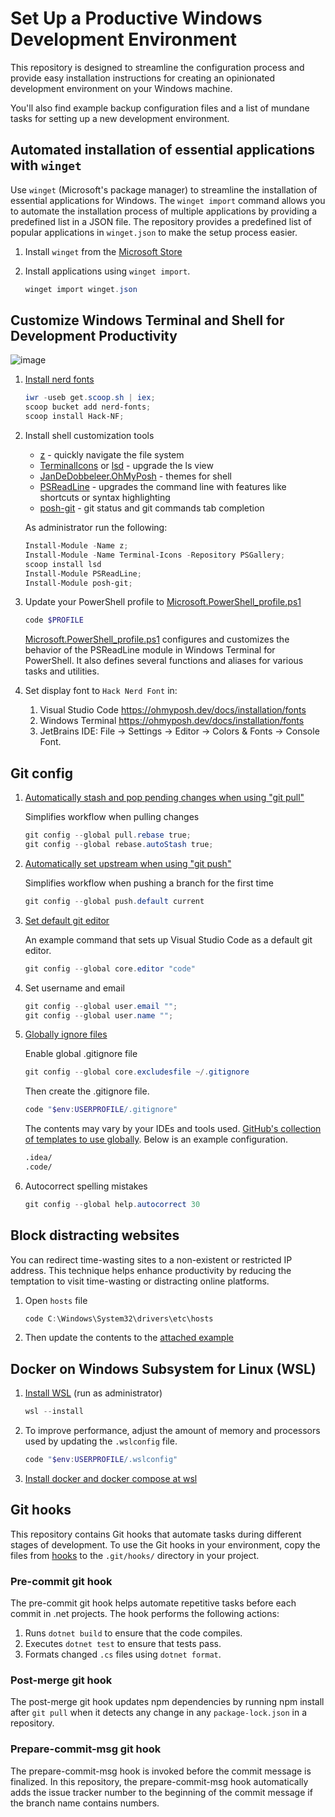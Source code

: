 # Set Up a Productive Windows Development Environment

This repository is designed to streamline the configuration process and provide easy installation instructions for creating an opinionated development environment on your Windows machine.

You'll also find example backup configuration files and a list of mundane tasks for setting up a new development environment.

## Automated installation of essential applications with `winget`

Use `winget` (Microsoft's package manager) to streamline the installation of essential applications for Windows.
The `winget import` command allows you to automate the installation process of multiple applications by providing a predefined list in a JSON file.
The repository provides a predefined list of popular applications in `winget.json` to make the setup process easier.

1. Install `winget` from the [Microsoft Store](https://www.microsoft.com/p/app-installer/9nblggh4nns1#activetab=pivot:overviewtab)
2. Install applications using `winget import`.

    ```powershell
    winget import winget.json
    ```

## Customize Windows Terminal and Shell for Development Productivity

![image](https://user-images.githubusercontent.com/1017451/189543010-9057108a-0507-472f-b98c-d6019a0fe5b0.png)

1. [Install nerd fonts](https://github.com/ryanoasis/nerd-fonts)

    ```powershell
    iwr -useb get.scoop.sh | iex;
    scoop bucket add nerd-fonts;
    scoop install Hack-NF;
    ```

2. Install shell customization tools

    * [z](https://github.com/badmotorfinger/z) - quickly navigate the file system
    * [TerminalIcons](https://github.com/devblackops/Terminal-Icons) or [lsd](https://github.com/lsd-rs/lsd) - upgrade the ls view
    * [JanDeDobbeleer.OhMyPosh](https://ohmyposh.dev/) - themes for shell
    * [PSReadLine](https://github.com/PowerShell/PSReadLine) - upgrades the command line with features like shortcuts or syntax highlighting
    * [posh-git](https://github.com/dahlbyk/posh-git) - git status and git commands tab completion

    As administrator run the following:

    ```powershell
    Install-Module -Name z;
    Install-Module -Name Terminal-Icons -Repository PSGallery;
    scoop install lsd
    Install-Module PSReadLine;
    Install-Module posh-git;
    ```

3. Update your PowerShell profile to [Microsoft.PowerShell_profile.ps1](Microsoft.PowerShell_profile.ps1)

    ```powershell
    code $PROFILE
    ```

    [Microsoft.PowerShell_profile.ps1](Microsoft.PowerShell_profile.ps1) configures and customizes the behavior of the PSReadLine module in Windows Terminal for PowerShell.
    It also defines several functions and aliases for various tasks and utilities.

4. Set display font to `Hack Nerd Font` in:
    1. Visual Studio Code <https://ohmyposh.dev/docs/installation/fonts>
    2. Windows Terminal <https://ohmyposh.dev/docs/installation/fonts>
    3. JetBrains IDE: File -> Settings -> Editor -> Colors & Fonts -> Console Font.

## Git config

1. [Automatically stash and pop pending changes when using "git pull"](https://stackoverflow.com/a/30209750/1219811)

    Simplifies workflow when pulling changes

    ```powershell
    git config --global pull.rebase true;
    git config --global rebase.autoStash true;
    ```

2. [Automatically set upstream when using "git push"](https://stackoverflow.com/questions/6089294/why-do-i-need-to-do-set-upstream-all-the-time)

    Simplifies workflow when pushing a branch for the first time

    ```powershell
    git config --global push.default current
    ```

3. [Set default git editor](https://stackoverflow.com/questions/2596805/how-do-i-make-git-use-the-editor-of-my-choice-for-editing-commit-messages)

    An example command that sets up Visual Studio Code as a default git editor.

    ```powershell
    git config --global core.editor "code"
    ```

4. Set username and email

    ```powershell
    git config --global user.email "";
    git config --global user.name "";
    ```

5. [Globally ignore files](https://stackoverflow.com/questions/7335420/global-git-ignore)

    Enable global .gitignore file

    ```powershell
    git config --global core.excludesfile ~/.gitignore
    ```

    Then create the .gitignore file.

    ```powershell
    code "$env:USERPROFILE/.gitignore"
    ```

    The contents may vary by your IDEs and tools used. [GitHub's collection of templates to use globally](https://github.com/github/gitignore/tree/main/Global). Below is an example configuration.

    ```txt
    .idea/
    .code/
    ```

6. Autocorrect spelling mistakes

    ```powershell
    git config --global help.autocorrect 30
    ```

## Block distracting websites

You can redirect time-wasting sites to a non-existent or restricted IP address. This technique helps enhance productivity by reducing the temptation to visit time-wasting or distracting online platforms.

1. Open `hosts` file

    ```powershell
    code C:\Windows\System32\drivers\etc\hosts
    ```

2. Then update the contents to the [attached example](hosts)

## Docker on Windows Subsystem for Linux (WSL)

1. [Install WSL](https://docs.microsoft.com/en-us/windows/wsl/install#install-wsl-command) (run as administrator)

    ```powershell
    wsl --install
    ```

2. To improve performance, adjust the amount of memory and processors used by updating the `.wslconfig` file.

    ```powershell
    code "$env:USERPROFILE/.wslconfig"
    ```

3. [Install docker and docker compose at wsl](https://docs.docker.com/engine/install/ubuntu/#install-using-the-repository)

## Git hooks

This repository contains Git hooks that automate tasks during different stages of development.
To use the Git hooks in your environment, copy the files from [hooks](git/hooks) to the `.git/hooks/` directory in your project.

### Pre-commit git hook

The pre-commit git hook helps automate repetitive tasks before each commit in .net projects. The hook performs the following actions:

1. Runs `dotnet build` to ensure that the code compiles.
2. Executes `dotnet test` to ensure that tests pass.
3. Formats changed `.cs` files using `dotnet format`.

### Post-merge git hook

The post-merge git hook updates npm dependencies by running npm install after `git pull` when it detects any change in any `package-lock.json` in a repository.

### Prepare-commit-msg git hook

The prepare-commit-msg hook is invoked before the commit message is finalized. In this repository, the prepare-commit-msg hook automatically adds the issue tracker number to the beginning of the commit message if the branch name contains numbers.
